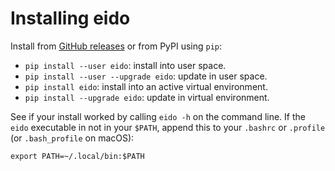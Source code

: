 # Installing eido

Install from [GitHub releases](https://github.com/pepkit/eido/releases) or from PyPI using `pip`:

- `pip install --user eido`: install into user space.
- `pip install --user --upgrade eido`: update in user space.
- `pip install eido`: install into an active virtual environment.
- `pip install --upgrade eido`: update in virtual environment.

See if your install worked by calling `eido -h` on the command line. If the `eido` executable in not in your `$PATH`, append this to your `.bashrc` or `.profile` (or `.bash_profile` on macOS):

```{console}
export PATH=~/.local/bin:$PATH
```
